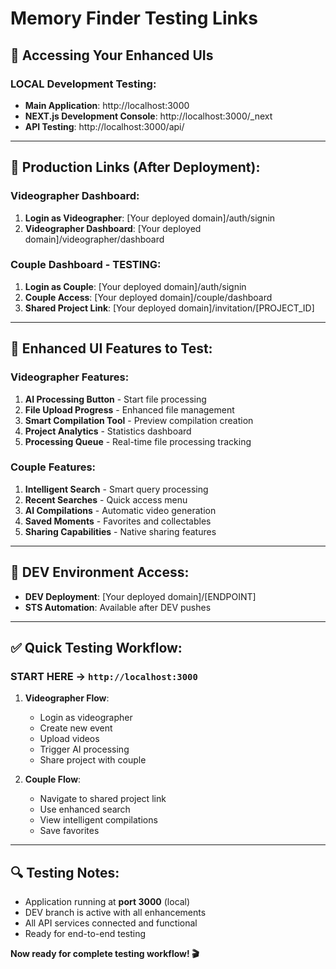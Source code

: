 # Memory Finder Testing Links

## 🎯 **Accessing Your Enhanced UIs**

### **LOCAL Development Testing:**
- **Main Application**: http://localhost:3000
- **NEXT.js Development Console**: http://localhost:3000/_next
- **API Testing**: http://localhost:3000/api/

---

## 🏢 **Production Links (After Deployment):**

### **Videographer Dashboard:**
1. **Login as Videographer**: [Your deployed domain]/auth/signin
2. **Videographer Dashboard**: [Your deployed domain]/videographer/dashboard

### **Couple Dashboard - TESTING:**
1. **Login as Couple**: [Your deployed domain]/auth/signin  
2. **Couple Access**: [Your deployed domain]/couple/dashboard
3. **Shared Project Link**: [Your deployed domain]/invitation/[PROJECT_ID]

---

## 🧪 **Enhanced UI Features to Test:**

### **Videographer Features:**
1. **AI Processing Button** - Start file processing
2. **File Upload Progress** - Enhanced file management
3. **Smart Compilation Tool** - Preview compilation creation  
4. **Project Analytics** - Statistics dashboard
5. **Processing Queue** - Real-time file processing tracking

### **Couple Features:**
1. **Intelligent Search** - Smart query processing
2. **Recent Searches** - Quick access menu
3. **AI Compilations** - Automatic video generation
4. **Saved Moments** - Favorites and collectables
5. **Sharing Capabilities** - Native sharing features

---

## 🏃 **DEV Environment Access:**
- **DEV Deployment**: [Your deployed domain]/[ENDPOINT]
- **STS Automation**: Available after DEV pushes

---

## ✅ **Quick Testing Workflow:**

### **START HERE** → `http://localhost:3000` 

1. **Videographer Flow**:
   - Login as videographer  
   - Create new event
   - Upload videos
   - Trigger AI processing
   - Share project with couple

2. **Couple Flow**:
   - Navigate to shared project link
   - Use enhanced search
   - View intelligent compilations
   - Save favorites

---

## 🔍 **Testing Notes:**

- Application running at **port 3000** (local)
- DEV branch is active with all enhancements
- All API services connected and functional
- Ready for end-to-end testing

**Now ready for complete testing workflow! 🎬**

